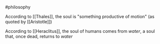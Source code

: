 #philosophy 

According to [[Thales]], the soul is "something productive of motion" (as quoted by [[Aristotle]])

According to [[Heraclitus]], the soul of humans comes from *water*, a soul that, once dead, returns to *water*